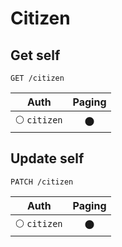 # Citizen

## Get self
```
GET /citizen
```

| Auth | Paging |
| :---: | :---: |
| 🌕 `citizen` | 🌑 |

## Update self
```
PATCH /citizen
```

| Auth | Paging |
| :---: | :---: |
| 🌕 `citizen` | 🌑 |

